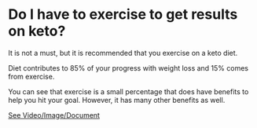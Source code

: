 # Do I have to exercise to get results on keto?

It is not a must, but it is recommended that you exercise on a keto diet.

Diet contributes to 85% of your progress with weight loss and 15% comes from exercise.

You can see that exercise is a small percentage that does have benefits to help you hit your goal. However, it has many other benefits as well.

 [See Video/Image/Document](https://hls-player.drberg.com/asset?path=migrated-assets/is-exercise-on-keto-diet-a-must-for-keto-success-drberg)